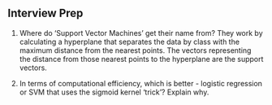 
## Interview Prep

1) Where do  ‘Support Vector Machines’ get their name from?
They work by calculating a hyperplane that separates the data by class with the maximum distance from the nearest points. The vectors representing the distance from those nearest points to the hyperplane are the support vectors.

2) In terms of computational efficiency, which is better - logistic regression or SVM that uses the sigmoid kernel ‘trick’? Explain why.